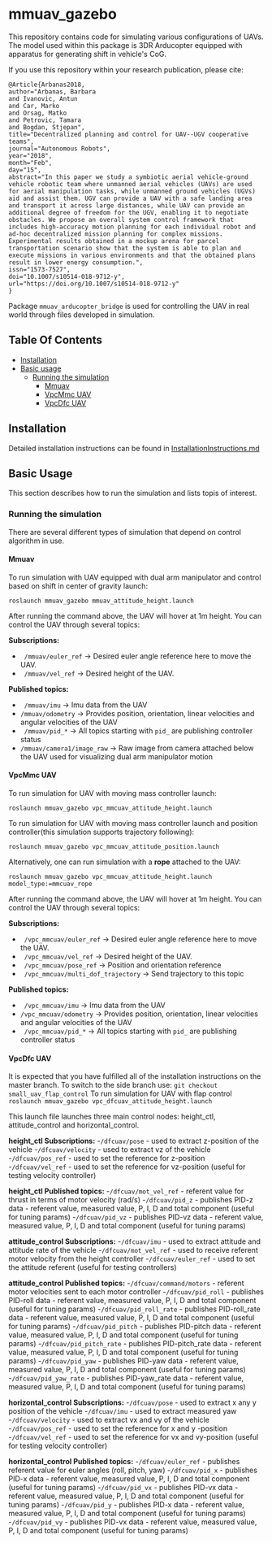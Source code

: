 # mmuav_gazebo
This repository contains code for simulating various configurations of UAVs. The model used within this package is 3DR Arducopter equipped with apparatus for generating shift in vehicle's CoG. 

If you use this repository within your research publication, please cite:
```
@Article{Arbanas2018,
author="Arbanas, Barbara
and Ivanovic, Antun
and Car, Marko
and Orsag, Matko
and Petrovic, Tamara
and Bogdan, Stjepan",
title="Decentralized planning and control for UAV--UGV cooperative teams",
journal="Autonomous Robots",
year="2018",
month="Feb",
day="15",
abstract="In this paper we study a symbiotic aerial vehicle-ground vehicle robotic team where unmanned aerial vehicles (UAVs) are used for aerial manipulation tasks, while unmanned ground vehicles (UGVs) aid and assist them. UGV can provide a UAV with a safe landing area and transport it across large distances, while UAV can provide an additional degree of freedom for the UGV, enabling it to negotiate obstacles. We propose an overall system control framework that includes high-accuracy motion planning for each individual robot and ad-hoc decentralized mission planning for complex missions. Experimental results obtained in a mockup arena for parcel transportation scenario show that the system is able to plan and execute missions in various environments and that the obtained plans result in lower energy consumption.",
issn="1573-7527",
doi="10.1007/s10514-018-9712-y",
url="https://doi.org/10.1007/s10514-018-9712-y"
}
```

Package ```mmuav_arducopter_bridge``` is used for controlling the UAV in real world through files developed in simulation.

## Table Of Contents

- [Installation](#Installation)
- [Basic usage](#BasicUsage)
  * [Running the simulation](#Running)
    * [Mmuav](#Mmuav)
    * [VpcMmc UAV](#VPCMMCUAV)
    * [VpcDfc UAV](#VPCDFCUAV)

## <a name="Installation"></a> Installation
Detailed installation instructions can be found in [InstallationInstructions.md](https://github.com/larics/mmuav_gazebo/blob/master/InstallationInstructions.md)

## <a name="BasicUsage"></a> Basic Usage
This section describes how to run the simulation and lists topis of interest.

### <a name="Running"></a> Running the simulation
There are several different types of simulation that depend on control algorithm in use.

#### <a name="Mmuav"></a> Mmuav
To run simulation with UAV equipped with dual arm manipulator and control based on shift in center of gravity launch:

```roslaunch mmuav_gazebo mmuav_attitude_height.launch``` 

After running the command above, the UAV will hover at 1m height. You can control the UAV through several topics:

**Subscriptions:**

- ``` /mmuav/euler_ref``` -> Desired euler angle reference here to move the UAV.
- ``` /mmuav/vel_ref``` -> Desired height of the UAV.

**Published topics:**

- ``` /mmuav/imu``` -> Imu data from the UAV
- ``` /mmuav/odometry ``` -> Provides position, orientation, linear velocities and angular velocities of the UAV
- ``` /mmuav/pid_*``` -> All topics starting with ```pid_``` are publishing controller status
- ``` /mmuav/camera1/image_raw ``` -> Raw image from camera attached below the UAV used for visualizing dual arm manipulator motion

#### <a name="VPCMMCUAV"></a> VpcMmc UAV

To run simulation for UAV with moving mass controller launch:

```roslaunch mmuav_gazebo vpc_mmcuav_attitude_height.launch ```

To run simulation for UAV with moving mass controller launch and position controller(this simulation supports trajectory following):

```roslaunch mmuav_gazebo vpc_mmcuav_attitude_position.launch ```

Alternatively, one can run simulation with a **rope** attached to the UAV:

```roslaunch mmuav_gazebo vpc_mmcuav_attitude_height.launch model_type:=mmcuav_rope```

After running the command above, the UAV will hover at 1m height. You can control the UAV through several topics:

**Subscriptions:**

- ``` /vpc_mmcuav/euler_ref``` -> Desired euler angle reference here to move the UAV.
- ``` /vpc_mmcuav/vel_ref``` -> Desired height of the UAV.
- ``` /vpc_mmcuav/pose_ref``` -> Position and orientation reference
- ``` /vpc_mmcuav/multi_dof_trajectory``` -> Send trajectory to this topic

**Published topics:**

- ``` /vpc_mmcuav/imu``` -> Imu data from the UAV
- ``` /vpc_mmcuav/odometry ``` -> Provides position, orientation, linear velocities and angular velocities of the UAV
- ``` /vpc_mmcuav/pid_*``` -> All topics starting with ```pid_``` are publishing controller status


#### <a name="VPCDFCUAV"></a> VpcDfc UAV

It is expected that you have fulfilled all of the installation instructions on the master branch. To switch to the side branch use:
```git checkout small_uav_flap_control```
To run simulation for UAV with flap control 
```roslaunch mmuav_gazebo vpc_dfcuav_attitude_height.launch```

This launch file launches three main control nodes: height_ctl, attitude_control and horizontal_control.

**height_ctl Subscriptions:**
-```/dfcuav/pose```       - used to extract z-position of the vehicle
-```/dfcuav/velocity```   - used to extract vz of the vehicle
-```/dfcuav/pos_ref```    - used to set the reference for z-position
-```/dfcuav/vel_ref```    - used to set the reference for vz-position (useful for testing velocity controller)


**height_ctl Published topics:**
-```/dfcuav/mot_vel_ref```  - referent value for thrust in terms of motor velocity (rad/s)
-```/dfcuav/pid_z```        - publishes PID-z data - referent value, measured value, P, I, D and total component (useful for tuning params)
-```/dfcuav/pid_vz```        - publishes PID-vz data - referent value, measured value, P, I, D and total component (useful for tuning params)


**attitude_control Subscriptions:**
-```/dfcuav/imu```                - used to extract attitude and attitude rate of the vehicle
-```/dfcuav/mot_vel_ref```        - used to receive referent motor velocity from the height controller
-```/dfcuav/euler_ref```          - used to set the attitude referent (useful for testing controllers)

**attitude_control Published topics:**
-```/dfcuav/command/motors```     - referent motor velocities sent to each motor controller
-```/dfcuav/pid_roll```           - publishes PID-roll data - referent value, measured value, P, I, D and total component (useful for tuning params)
-```/dfcuav/pid_roll_rate```      - publishes PID-roll_rate data - referent value, measured value, P, I, D and total component (useful for tuning params)
-```/dfcuav/pid_pitch```          - publishes PID-pitch data - referent value, measured value, P, I, D and total component (useful for tuning params)
-```/dfcuav/pid_pitch_rate```     - publishes PID-pitch_rate data - referent value, measured value, P, I, D and total component (useful for tuning params)
-```/dfcuav/pid_yaw```            - publishes PID-yaw data - referent value, measured value, P, I, D and total component (useful for tuning params)
-```/dfcuav/pid_yaw_rate```       - publishes PID-yaw_rate data - referent value, measured value, P, I, D and total component (useful for tuning params)


**horizontal_control Subscriptions:**
-```/dfcuav/pose```       - used to extract x any y position of the vehicle
-```/dfcuav/imu```        - used to extract measured yaw
-```/dfcuav/velocity```   - used to extract vx and vy of the vehicle
-```/dfcuav/pos_ref```    - used to set the reference for x and y -position
-```/dfcuav/vel_ref```    - used to set the reference for vx and vy-position (useful for testing velocity controller)


**horizontal_control Published topics:**
-```/dfcuav/euler_ref```  - publishes referent value for euler angles (roll, pitch, yaw)
-```/dfcuav/pid_x```      - publishes PID-x data - referent value, measured value, P, I, D and total component (useful for tuning params)
-```/dfcuav/pid_vx```     - publishes PID-vx data - referent value, measured value, P, I, D and total component (useful for tuning params)
-```/dfcuav/pid_y```      - publishes PID-x data - referent value, measured value, P, I, D and total component (useful for tuning params)
-```/dfcuav/pid_vy```     - publishes PID-vx data - referent value, measured value, P, I, D and total component (useful for tuning params)
